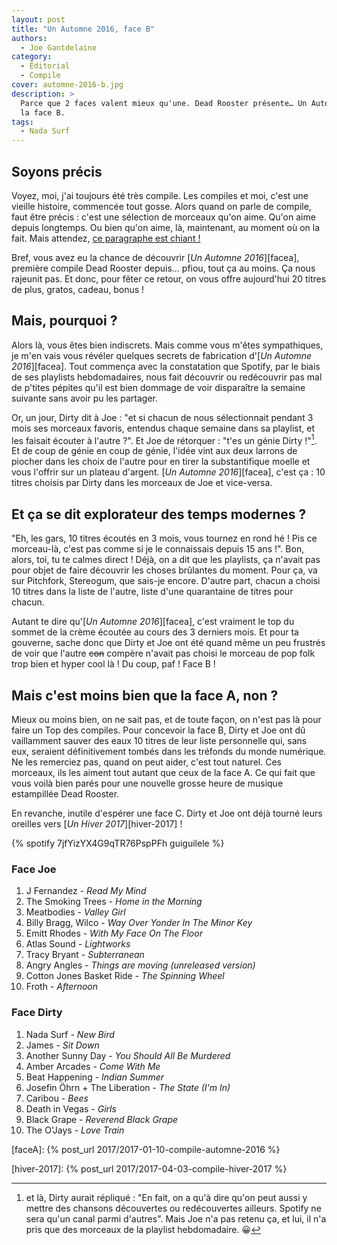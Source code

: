 ```yaml
---
layout: post
title: "Un Automne 2016, face B"
authors:
  - Joe Gantdelaine
category:
  - Éditorial
  - Compile
cover: automne-2016-b.jpg
description: >
  Parce que 2 faces valent mieux qu'une. Dead Rooster présente… Un Automne 2016,
  la face B.
tags:
  - Nada Surf
---
```


## Soyons précis

Voyez, moi, j'ai toujours été très compile. Les compiles et moi, c'est une
vieille histoire, commencée tout gosse. Alors quand on parle de compile, faut
être précis : c'est une sélection de morceaux qu'on aime. Qu'on aime depuis
longtemps. Ou bien qu'on aime, là, maintenant, au moment où on la fait. Mais
attendez, [ce paragraphe est chiant !][chiant]

Bref, vous avez eu la chance de découvrir [_Un Automne 2016_][facea], première
compile Dead Rooster depuis… pfiou, tout ça au moins. Ça nous rajeunit pas. Et
donc, pour fêter ce retour, on vous offre aujourd'hui 20 titres de plus, gratos,
cadeau, bonus !

## Mais, pourquoi ?

Alors là, vous êtes bien indiscrets. Mais comme vous m'êtes sympathiques, je
m'en vais vous révéler quelques secrets de fabrication d'[_Un Automne
2016_][facea]. Tout commença avec la constatation que Spotify, par le biais de
ses playlists hebdomadaires, nous fait découvrir ou redécouvrir pas mal de
p'tites pépites qu'il est bien dommage de voir disparaître la semaine suivante
sans avoir pu les partager.

Or, un jour, Dirty dit à Joe : "et si chacun de nous sélectionnait pendant 3
mois ses morceaux favoris, entendus chaque semaine dans sa playlist, et les
faisait écouter à l'autre ?". Et Joe de rétorquer : "t'es un génie Dirty !"[^1].
Et de coup de génie en coup de génie, l'idée vint aux deux larrons de piocher
dans les choix de l'autre pour en tirer la substantifique moelle et vous
l'offrir sur un plateau d'argent. [_Un Automne 2016_][facea], c'est ça : 10
titres choisis par Dirty dans les morceaux de Joe et vice-versa.

## Et ça se dit explorateur des temps modernes ?

"Eh, les gars, 10 titres écoutés en 3 mois, vous tournez en rond hé ! Pis ce
morceau-là, c'est pas comme si je le connaissais depuis 15 ans !". Bon, alors,
toi, tu te calmes direct ! Déjà, on a dit que les playlists, ça n'avait pas pour
objet de faire découvrir les choses brûlantes du moment. Pour ça, va sur
Pitchfork, Stereogum, que sais-je encore. D'autre part, chacun a choisi 10
titres dans la liste de l'autre, liste d'une quarantaine de titres pour chacun.

Autant te dire qu'[_Un Automne 2016_][facea], c'est vraiment le top du sommet de
la crème écoutée au cours des 3 derniers mois. Et pour ta gouverne, sache donc
que Dirty et Joe ont été quand même un peu frustrés de voir que l'autre ~~con~~
compère n'avait pas choisi le morceau de pop folk trop bien et hyper cool là !
Du coup, paf ! Face B !

## Mais c'est moins bien que la face A, non ?

Mieux ou moins bien, on ne sait pas, et de toute façon, on n'est pas là pour
faire un Top des compiles. Pour concevoir la face B, Dirty et Joe ont dû
vaillamment sauver des eaux 10 titres de leur liste personnelle qui, sans eux,
seraient définitivement tombés dans les tréfonds du monde numérique. Ne les
remerciez pas, quand on peut aider, c'est tout naturel. Ces morceaux, ils les
aiment tout autant que ceux de la face A. Ce qui fait que vous voilà bien parés
pour une nouvelle grosse heure de musique estampillée Dead Rooster.

En revanche, inutile d'espérer une face C. Dirty et Joe ont déjà tourné leurs
oreilles vers [_Un Hiver 2017_][hiver-2017] !

{% spotify 7jfYizYX4G9qTR76PspPFh guiguilele %}

### Face Joe

1. J Fernandez - _Read My Mind_
1. The Smoking Trees - _Home in the Morning_
1. Meatbodies - _Valley Girl_
1. Billy Bragg, Wilco - _Way Over Yonder In The Minor Key_
1. Emitt Rhodes - _With My Face On The Floor_
1. Atlas Sound - _Lightworks_
1. Tracy Bryant - _Subterranean_
1. Angry Angles - _Things are moving (unreleased version)_
1. Cotton Jones Basket Ride - _The Spinning Wheel_
1. Froth - _Afternoon_

### Face Dirty

1. Nada Surf - _New Bird_
1. James - _Sit Down_
1. Another Sunny Day - _You Should All Be Murdered_
1. Amber Arcades - _Come With Me_
1. Beat Happening - _Indian Summer_
1. Josefin Öhrn + The Liberation - _The State (I'm In)_
1. Caribou - _Bees_
1. Death in Vegas - _Girls_
1. Black Grape - _Reverend Black Grape_
1. The O'Jays - _Love Train_

[^1]:
    et là, Dirty aurait répliqué : "En fait, on a qu'à dire qu'on peut aussi y
    mettre des chansons découvertes ou redécouvertes ailleurs. Spotify ne sera
    qu'un canal parmi d'autres". Mais Joe n'a pas retenu ça, et lui, il n'a pris
    que des morceaux de la playlist hebdomadaire. 😀

[chiant]: https://youtu.be/SbZL91_Kvi0

[faceA]: {% post_url 2017/2017-01-10-compile-automne-2016 %}

[hiver-2017]: {% post_url 2017/2017-04-03-compile-hiver-2017 %}

